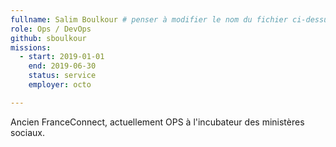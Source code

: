 ```yaml
---
fullname: Salim Boulkour # penser à modifier le nom du fichier ci-dessus en prenom.nom.md !
role: Ops / DevOps
github: sboulkour
missions:
  - start: 2019-01-01
    end: 2019-06-30
    status: service
    employer: octo

---
```


Ancien FranceConnect, actuellement OPS à l'incubateur des ministères sociaux.
